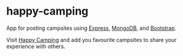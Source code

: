 # happy-camping
App for posting campsites using <a href="http://expressjs.com/">Express</a>, <a href="https://www.mongodb.com/">MongoDB</a>, and <a href="http://getbootstrap.com/">Bootstrap</a>.

Visit <a href="https://secure-temple-67891.herokuapp.com/">Happy Camping</a> and add you favourite campsites to share your experience with others.
